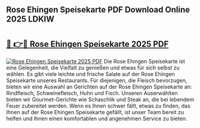 ## Rose Ehingen Speisekarte PDF Download Online 2025 LDKIW

# <h2><a href="http://gc8k3at.nevu.top/?p=Rose+Ehingen+Speisekarte">🔗 👉🔴 Rose Ehingen Speisekarte 2025 PDF</a></h2>

[![Rose Ehingen Speisekarte 2025 PDF](https://i.imgur.com/dBaPXMq.png)](http://gc8k3at.nevu.top/?p=Rose+Ehingen+Speisekarte)
Die Rose Ehingen Speisekarte ist eine Gelegenheit, die Vielfalt zu genießen und etwas für sich selbst zu wählen. Es gibt viele leichte und frische Salate auf der Rose Ehingen Speisekarte unseres Restaurants. Für diejenigen, die Fleisch bevorzugen, bieten wir eine Auswahl an Gerichten auf der Rose Ehingen Speisekarte an: Rindfleisch, Schweinefleisch, Huhn und Fisch. Unseren Auserwählten bieten wir Gourmet-Gerichte wie Schaschlik und Steak an, die bei lebendem Feuer zubereitet werden. Wenn es Ihnen schwer fällt, etwas zu finden, das Ihnen auf der Rose Ehingen Speisekarte gefällt, ist unser Team bereit zu helfen und Ihnen einen komfortablen und angenehmen Service zu bieten.
